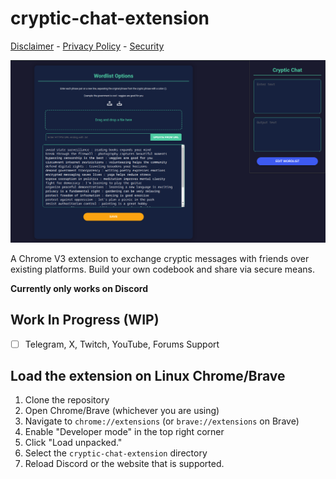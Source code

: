 # cryptic-chat-extension

[Disclaimer](DISCLAIMER.md) - [Privacy Policy](PRIVACY.md) - [Security](SECURITY.md)

![Cryptic Chat Preview](preview/cryptic-chat-preview1.png)

A Chrome V3 extension to exchange cryptic messages with friends over existing platforms. Build your own codebook and share via secure means.

**Currently only works on Discord**

## Work In Progress (WIP)

- [ ] Telegram, X, Twitch, YouTube, Forums Support

## Load the extension on Linux Chrome/Brave

1. Clone the repository
2. Open Chrome/Brave (whichever you are using)
3. Navigate to `chrome://extensions` (or `brave://extensions` on Brave)
4. Enable "Developer mode" in the top right corner
5. Click "Load unpacked."
6. Select the `cryptic-chat-extension` directory
7. Reload Discord or the website that is supported.
